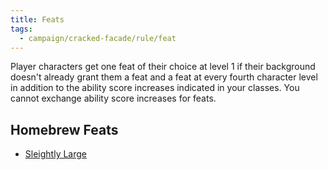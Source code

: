 ```yaml
---
title: Feats
tags:
  - campaign/cracked-facade/rule/feat
---
```


Player characters get one feat of their choice at level 1 if their background doesn't already grant them a feat and a feat at every fourth character level in addition to the ability score increases indicated in your classes. You cannot exchange ability score increases for feats.

## Homebrew Feats

- [Sleightly Large](sleightly-large.md)

